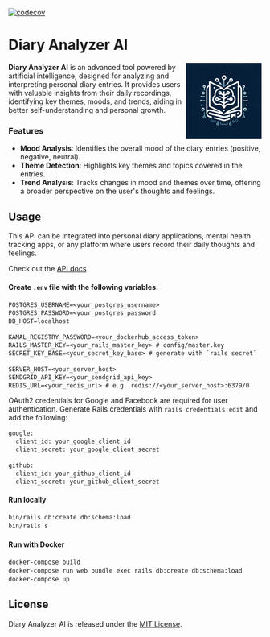[![codecov](https://codecov.io/gh/mrabets/diary-analyzer-ai/graph/badge.svg?token=G7566TBH6P)](https://codecov.io/gh/mrabets/diary-analyzer-ai)

# Diary Analyzer AI

<img align="right" src="/app/assets/images/logo.png" width="150" height="auto">

**Diary Analyzer AI** is an advanced tool powered by artificial intelligence, designed for analyzing and interpreting personal diary entries. It provides users with valuable insights from their daily recordings, identifying key themes, moods, and trends, aiding in better self-understanding and personal growth.

### Features
- **Mood Analysis**: Identifies the overall mood of the diary entries (positive, negative, neutral).
- **Theme Detection**: Highlights key themes and topics covered in the entries.
- **Trend Analysis**: Tracks changes in mood and themes over time, offering a broader perspective on the user's thoughts and feelings.

## Usage
This API can be integrated into personal diary applications, mental health tracking apps, or any platform where users record their daily thoughts and feelings.

Check out the [API docs](https://gist.github.com/mrabets/04362900778be23f9ed8c271483456c0)

#### Create `.env` file with the following variables:

```
POSTGRES_USERNAME=<your_postgres_username>
POSTGRES_PASSWORD=<your_postgres_password
DB_HOST=localhost

KAMAL_REGISTRY_PASSWORD=<your_dockerhub_access_token>
RAILS_MASTER_KEY=<your_rails_master_key> # config/master.key
SECRET_KEY_BASE=<your_secret_key_base> # generate with `rails secret`

SERVER_HOST=<your_server_host>
SENDGRID_API_KEY=<your_sendgrid_api_key>
REDIS_URL=<your_redis_url> # e.g. redis://<your_server_host>:6379/0
```

OAuth2 credentials for Google and Facebook are required for user authentication. Generate Rails credentials with `rails credentials:edit` and add the following:

```
google:
  client_id: your_google_client_id
  client_secret: your_google_client_secret

github:
  client_id: your_github_client_id
  client_secret: your_github_client_secret
```

#### Run locally

```bash
bin/rails db:create db:schema:load
bin/rails s
```

#### Run with Docker

```bash
docker-compose build
docker-compose run web bundle exec rails db:create db:schema:load
docker-compose up
```

## License
Diary Analyzer AI is released under the [MIT License](LICENSE).
